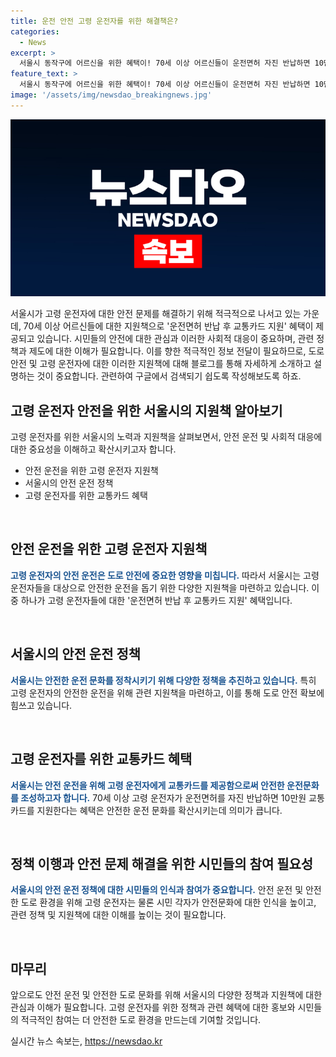 ```yaml
---
title: 운전 안전 고령 운전자를 위한 해결책은?
categories:
  - News
excerpt: >
  서울시 동작구에 어르신을 위한 혜택이! 70세 이상 어르신들이 운전면허 자진 반납하면 10만원 교통카드를 받을 수 있다. 최근 시청역 교통사고로 고령운전자 논란이 증가하면서 시가 이같은 지원 조치를 내놨다.
feature_text: >
  서울시 동작구에 어르신을 위한 혜택이! 70세 이상 어르신들이 운전면허 자진 반납하면 10만원 교통카드를 받을 수 있다. 최근 시청역 교통사고로 고령운전자 논란이 증가하면서 시가 이같은 지원 조치를 내놨다.
image: '/assets/img/newsdao_breakingnews.jpg'
---
```


<p><img src="/assets/img/newsdao_breakingnews.jpg" alt="pcversion 속보" /></p>

<p>서울시가 고령 운전자에 대한 안전 문제를 해결하기 위해 적극적으로 나서고 있는 가운데, 70세 이상 어르신들에 대한 지원책으로 '운전면허 반납 후 교통카드 지원' 혜택이 제공되고 있습니다. 시민들의 안전에 대한 관심과 이러한 사회적 대응이 중요하며, 관련 정책과 제도에 대한 이해가 필요합니다. 이를 향한 적극적인 정보 전달이 필요하므로, 도로 안전 및 고령 운전자에 대한 이러한 지원책에 대해 블로그를 통해 자세하게 소개하고 설명하는 것이 중요합니다. 관련하여 구글에서 검색되기 쉽도록 작성해보도록 하죠.</p>

<h2 data-ke-size="size26">고령 운전자 안전을 위한 서울시의 지원책 알아보기</h2>

<p>고령 운전자를 위한 서울시의 노력과 지원책을 살펴보면서, 안전 운전 및 사회적 대응에 대한 중요성을 이해하고 확산시키고자 합니다.</p>

<ul>
  <li>안전 운전을 위한 고령 운전자 지원책</li>
  <li>서울시의 안전 운전 정책</li>
  <li>고령 운전자를 위한 교통카드 혜택</li>
</ul>

<p data-ke-size="size16">&nbsp;</p>

<h2 data-ke-size="size26">안전 운전을 위한 고령 운전자 지원책</h2>

<p><b><span style="color: #1a5490;">고령 운전자의 안전 운전은 도로 안전에 중요한 영향을 미칩니다.</span></b> 따라서 서울시는 고령 운전자들을 대상으로 안전한 운전을 돕기 위한 다양한 지원책을 마련하고 있습니다. 이 중 하나가 고령 운전자들에 대한 '운전면허 반납 후 교통카드 지원' 혜택입니다.</p>

<p data-ke-size="size16">&nbsp;</p>

<h2 data-ke-size="size26">서울시의 안전 운전 정책</h2>

<p><b><span style="color: #1a5490;">서울시는 안전한 운전 문화를 정착시키기 위해 다양한 정책을 추진하고 있습니다.</span></b> 특히 고령 운전자의 안전한 운전을 위해 관련 지원책을 마련하고, 이를 통해 도로 안전 확보에 힘쓰고 있습니다.</p>

<p data-ke-size="size16">&nbsp;</p>

<h2 data-ke-size="size26">고령 운전자를 위한 교통카드 혜택</h2>

<p><b><span style="color: #1a5490;">서울시는 안전 운전을 위해 고령 운전자에게 교통카드를 제공함으로써 안전한 운전문화를 조성하고자 합니다.</span></b> 70세 이상 고령 운전자가 운전면허를 자진 반납하면 10만원 교통카드를 지원한다는 혜택은 안전한 운전 문화를 확산시키는데 의미가 큽니다.</p>

<p data-ke-size="size16">&nbsp;</p>

<h2 data-ke-size="size26">정책 이행과 안전 문제 해결을 위한 시민들의 참여 필요성</h2>

<p><b><span style="color: #1a5490;">서울시의 안전 운전 정책에 대한 시민들의 인식과 참여가 중요합니다.</span></b> 안전 운전 및 안전한 도로 환경을 위해 고령 운전자는 물론 시민 각자가 안전문화에 대한 인식을 높이고, 관련 정책 및 지원책에 대한 이해를 높이는 것이 필요합니다.</p>

<p data-ke-size="size16">&nbsp;</p>

<h2 data-ke-size="size26">마무리</h2>

<p>앞으로도 안전 운전 및 안전한 도로 문화를 위해 서울시의 다양한 정책과 지원책에 대한 관심과 이해가 필요합니다. 고령 운전자를 위한 정책과 관련 혜택에 대한 홍보와 시민들의 적극적인 참여는 더 안전한 도로 환경을 만드는데 기여할 것입니다.</p>
실시간 뉴스 속보는, <a href="https://newsdao.kr" rel="dofollow">https://newsdao.kr</a>


